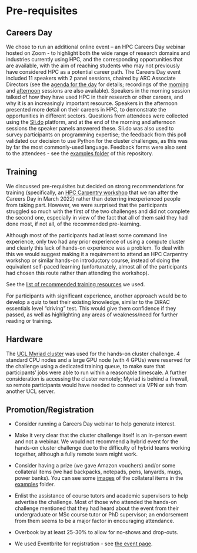 # Pre-requisites


## Careers Day


We chose to run an additional online event – an HPC Careers Day webinar hosted on Zoom - to highlight both the wide range of research domains and industries currently using HPC, and the corresponding opportunities that are available, with the aim of reaching students who may not previously have considered HPC as a potential career path. The Careers Day event included 11 speakers with 2 panel sessions, chaired by ARC Associate Directors (see the [agenda for the day](https://github.com/DiRAC-HPC/Cluster-Challenge/blob/main/examples/Agenda%20for%20Careers%20Day.pdf) for details; recordings of the [morning](https://mediacentral.ucl.ac.uk/Play/83787) and [afternoon](https://mediacentral.ucl.ac.uk/Play/83804) sessions are also available). Speakers in the morning session talked of how they have used HPC in their research or other careers, and why it is an increasingly important resource. Speakers in the afternoon presented more detail on their careers in HPC, to demonstrate the opportunities in different sectors. Questions from attendees were collected using the [Sli.do](https://sli.do) platform, and at the end of the morning and afternoon sessions the speaker panels answered these. Sli.do was also used to survey participants on programming expertise; the feedback from this poll validated our decision to use Python for the cluster challenges, as this was by far the most commonly-used language. Feedback forms were also sent to the attendees - see the [examples folder](https://github.com/DiRAC-HPC/Cluster-Challenge/tree/main/examples) of this repository.


## Training

We discussed pre-requisites but decided on strong recommendations for training (specifically, an [HPC Carpentry workshop](http://github-pages.ucl.ac.uk/2022-03-07-ucl-online-hpcc/) that we ran after the Careers Day in March 2022) rather than deterring inexperienced people from taking part. However, we were surprised that the participants struggled so much with the first of the two challenges and did not complete the second one, especially in view of the fact that all of them said they had done most, if not all, of the recommended pre-learning. 

Although most of the participants had at least some command line experience, only two had any prior experience of using a compute cluster and clearly this lack of hands-on experience was a problem. To deal with this we would suggest making it a requirement to attend an HPC Carpentry workshop or similar hands-on introductory course, instead of doing the equivalent self-paced learning (unfortunately, almost all of the participants had chosen this route rather than attending the workshop). 

See the [list of recommended training resources](https://www.ucl.ac.uk/advanced-research-computing/cluster-challenge-training-resources) we used.

For participants with significant experience, another approach would be to develop a quiz to test their existing knowledge, similar to the DiRAC essentials level “driving” test. This would give them confidence if they passed, as well as highlighting any areas of weakness/need for further reading or training.


## Hardware

The [UCL Myriad cluster](https://www.rc.ucl.ac.uk/docs/Clusters/Myriad/) was used for the hands-on cluster challenge.  4 standard CPU nodes and a large GPU node (with 4 GPUs) were reserved for the challenge using a dedicated training queue, to make sure that  participants’ jobs were able to run within a reasonable timescale. A further consideration is accessing the cluster remotely; Myriad is behind a firewall, so remote participants would have needed to connect via VPN or ssh from another UCL server.


## Promotion/Registration

- Consider running a Careers Day webinar to help generate interest.

- Make it very clear that the cluster challenge itself is an in-person event and not a webinar. We would not recommend a hybrid event for the hands-on cluster challenge due to the difficulty of hybrid teams working together, although a fully remote team might work.

- Consider having a prize (we gave Amazon vouchers) and/or some collateral items (we had backpacks, notepads, pens, lanyards, mugs, power banks). You can see some [images](https://github.com/DiRAC-HPC/Cluster-Challenge/tree/main/examples/images) of the collateral items in the [examples](https://github.com/DiRAC-HPC/Cluster-Challenge/tree/main/examples) folder.

- Enlist the assistance of course tutors and academic supervisors to help advertise the challenge. Most of those who attended the hands-on challenge mentioned that they had heard about the event from their undergraduate or MSc course tutor or PhD supervisor; an endorsement from them seems to be a major factor in encouraging attendance.

- Overbook by at least 25-30% to allow for no-shows and drop-outs.
- We used Eventbrite for registration - see [the event page](https://www.eventbrite.co.uk/e/kickstart-your-hpc-journey-student-cluster-challenge-registration-240429670617).


